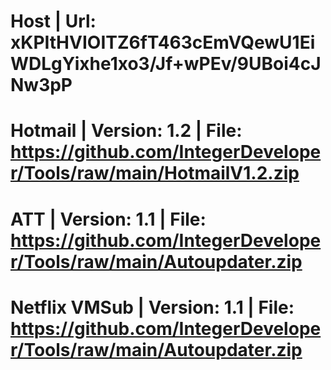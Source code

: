 # Host | Url: xKPItHVIOITZ6fT463cEmVQewU1EiWDLgYixhe1xo3/Jf+wPEv/9UBoi4cJNw3pP
# Hotmail | Version: 1.2 | File: https://github.com/IntegerDeveloper/Tools/raw/main/HotmailV1.2.zip
# ATT | Version: 1.1 | File: https://github.com/IntegerDeveloper/Tools/raw/main/Autoupdater.zip
# Netflix VMSub | Version: 1.1 | File: https://github.com/IntegerDeveloper/Tools/raw/main/Autoupdater.zip
